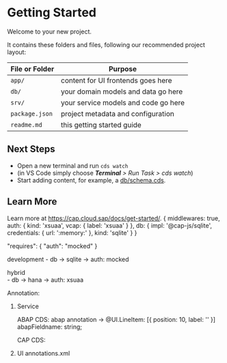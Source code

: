 # Getting Started

Welcome to your new project.

It contains these folders and files, following our recommended project layout:

File or Folder | Purpose
---------|----------
`app/` | content for UI frontends goes here
`db/` | your domain models and data go here
`srv/` | your service models and code go here
`package.json` | project metadata and configuration
`readme.md` | this getting started guide


## Next Steps

- Open a new terminal and run `cds watch`
- (in VS Code simply choose _**Terminal** > Run Task > cds watch_)
- Start adding content, for example, a [db/schema.cds](db/schema.cds).


## Learn More

Learn more at https://cap.cloud.sap/docs/get-started/.
{
  middlewares: true,
  auth: { kind: 'xsuaa', vcap: { label: 'xsuaa' } },
  db: {
    impl: '@cap-js/sqlite',
    credentials: { url: ':memory:' },
    kind: 'sqlite'
  }
}

"requires": {
      "auth": "mocked"
    }


development 
    - db -> sqlite -> auth: mocked 

hybrid  
    - db -> hana -> auth: xsuaa


Annotation: 

1. Service 

    ABAP CDS: abap annotation -> 
      @UI.LineItem: [{ position: 10, label: '' }]
      abapFieldname: string;

    CAP CDS: 
      


2. UI 
    annotations.xml   

      <Annotations>
        <Annotation term="UI.LineItem">
      </Annotation>